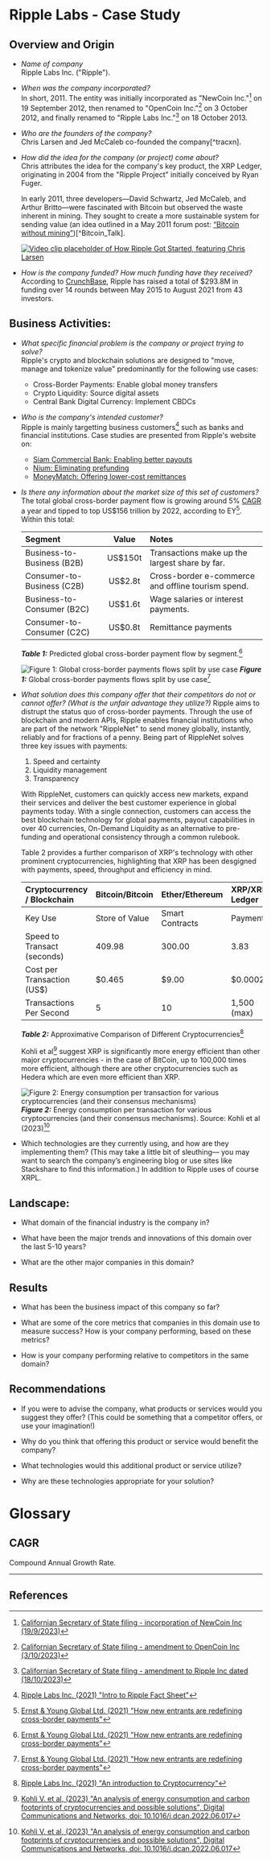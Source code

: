 # Ripple Labs - Case Study

## Overview and Origin

* *Name of company*   
Ripple Labs Inc. ("Ripple").

* *When was the company incorporated?*   
In short, 2011. The entity was initially incorporated as "NewCoin Inc."[^SoS-NewCoin] on 19 September 2012, then renamed to "OpenCoin Inc."[^SoS-OpenCoin] on 3 October 2012, and finally renamed to "Ripple Labs Inc."[^SoS-Ripple] on 18 October 2013.

* *Who are the founders of the company?*   
Chris Larsen and Jed McCaleb co-founded the company[^tracxn].

* *How did the idea for the company (or project) come about?*   
 Chris attributes the idea for the company's key product, the XRP Ledger, originating in 2004 from the "Ripple Project" initially conceived by Ryan Fuger.

  In early 2011, three developers—David Schwartz, Jed McCaleb, and Arthur Britto—were fascinated with Bitcoin but observed the waste inherent in mining. They sought to create a more sustainable system for sending value \(an idea outlined in a May 2011 forum post: [“Bitcoin without mining”](https://bitcointalk.org/index.php?topic=10193.0)\)[^Bitcoin_Talk].

  [![Video clip placeholder of How Ripple Got Started, featuring Chris Larsen](https://img.youtube.com/vi/3zW_DN9pkbM/0.jpg)](https://www.youtube.com/watch?v=3zW_DN9pkbM)


* *How is the company funded? How much funding have they received?*   
According to [CrunchBase](https://www.crunchbase.com/organization/ripple-labs/company_financials), Ripple has raised a total of $293.8M in funding over 14 rounds between May 2015 to August 2021 from 43 investors.

## Business Activities:

* *What specific financial problem is the company or project trying to solve?*   
Ripple's crypto and blockchain solutions are designed to "move, manage and tokenize value" predominantly for the following use cases:
   * Cross-Border Payments: Enable global money transfers
   * Crypto Liquidity: Source digital assets
   * Central Bank Digital Currency: Implement CBDCs

* *Who is the company's intended customer?*   
  Ripple is mainly targetting business customers[^AboutRipple] such as banks and financial institutions. Case studies are presented from Ripple's website on:  
  * [Siam Commercial Bank: Enabling better payouts](https://ripple.com/customer-case-study/scb/)  
  * [Nium: Eliminating prefunding](https://ripple.com/customer-case-study/nium/)
  * [MoneyMatch: Offering lower-cost remittances](https://ripple.com/customer-case-study/moneymatch/)

* *Is there any information about the market size of this set of customers?*   
  The total global cross-border payment flow is growing around 5% [CAGR](#cagr) a year and tipped to top US$156 trillion by 2022, according to EY[^EYFlows]. Within this total:

    | Segment | Value | Notes |
    | :--- | :---: | :--- |
    |Business-to-Business (B2B)| US$150t |Transactions make up the largest share by far.|
    |Consumer-to-Business (C2B)| US$2.8t |Cross-border e-commerce and offline tourism spend.|
    | Business-to-Consumer (B2C)| US$1.6t |Wage salaries or interest payments.|
    |Consumer-to-Consumer (C2C)|US$0.8t| Remittance payments|

    ***Table 1:*** Predicted global cross-border payment flow by segment.[^EYFlows]

    ![Figure 1: Global cross-border payments flows split by use case](./assets/EY-cross-boarder-payment-flows-predicted-growth.jpg)
    ***Figure 1:*** Global cross-border payments flows split by use case[^EYFlows]

* *What solution does this company offer that their competitors do not or cannot offer? (What is the unfair advantage they utilize?)*
  Ripple aims to distrupt the status quo of cross-border payments. Through the use of blockchain and modern APIs, Ripple enables financial institutions who are part of the network "RippleNet" to send money globally, instantly, reliably and for fractions of a penny. Being part of RippleNet solves three key issues with payments:
  1. Speed and certainty
  1. Liquidity management
  1. Transparency

  With RippleNet, customers can quickly access new markets, expand their services and deliver the best customer experience in global payments today. With a single connection, customers can access the best blockchain technology for global payments, payout capabilities in over 40 currencies, On-Demand Liquidity as an alternative to pre-funding and operational consistency through a common rulebook.

  Table 2 provides a further comparison of XRP's technology with other prominent cryptocurrencies, highlighting that XRP has been desgigned with payments, speed, throughput and efficiency in mind. 
  
  | Cryptocurrency / Blockchain | Bitcoin\/Bitcoin | Ether/Ethereum |	XRP/XRP Ledger|
  |:---| :---| :--- | :--- |
  |Key Use  | Store of Value   |Smart Contracts  |  Payments |
  |Speed to Transact \(seconds\) | 409.98  | 300.00 |  3.83 |
  |Cost per Transaction (US$)  | $0.465 | $9.00 | $0.0002 |
  |Transactions Per Second | 5 | 10 | 1,500 \(max\)|

  ***Table 2:*** Approximative Comparison of Different Cryptocurrencies[^CryptoFS]
  
  Kohli et al[^Kohli-2023] suggest XRP is significantly more energy efficient than other major cryptocurrencies - in the case of BitCoin, up to 100,000 times more efficient, although there are other cryptocurrencies such as Hedera which are even more efficient than XRP.

		
  ![Figure 2: Energy consumption per transaction for various cryptocurrencies \(and their consensus mechanisms\)](./assets/1-s2.0-S2352864822001390-gr6.jpg)   
  ***Figure 2:*** Energy consumption per transaction for various cryptocurrencies \(and their consensus mechanisms\). Source: Kohli et al (2023)[^Kohli-2023]


* Which technologies are they currently using, and how are they implementing them? (This may take a little bit of sleuthing–– you may want to search the company’s engineering blog or use sites like Stackshare to find this information.)
  In addition to Ripple uses of course XRPL.



## Landscape:

* What domain of the financial industry is the company in?

* What have been the major trends and innovations of this domain over the last 5-10 years?

* What are the other major companies in this domain?

## Results

* What has been the business impact of this company so far?

* What are some of the core metrics that companies in this domain use to measure success? How is your company performing, based on these metrics?

* How is your company performing relative to competitors in the same domain?

## Recommendations

* If you were to advise the company, what products or services would you suggest they offer? (This could be something that a competitor offers, or use your imagination!)

* Why do you think that offering this product or service would benefit the company?

* What technologies would this additional product or service utilize?

* Why are these technologies appropriate for your solution?


# Glossary

## CAGR
Compound Annual Growth Rate.

[^CAGR]: <#cagr> "Compound Annual Growth Rate"

---



## References
[^AboutRipple]: [ Ripple Labs Inc. (2021) "Intro to Ripple Fact Sheet"](https://ripple.com/files/Intro-to-Ripple-Fact-Sheet.pdf)

[^CryptoFS]: [Ripple Labs Inc. (2021) "An introduction to Cryptocurrency"](https://ripple.com/files/Intro-to-Crypto-Fact-Sheet.pdf)



[^EYFlows]: [Ernst &amp; Young Global Ltd. (2021) "How new entrants are redefining cross-border payments"](https://www.ey.com/en_au/banking-capital-markets/how-new-entrants-are-redefining-cross-border-payments)

[^SoS-NewCoin]: [Californian Secretary of State filing - incorporation of NewCoin Inc (19/9/2023)](https://bizfileonline.sos.ca.gov/api/report/GetImageByNum/187089170177186059061179244045225015102149150023)

[^SoS-OpenCoin]: [Californian Secretary of State filing - amendment to OpenCoin Inc (3/10/2023)](https://bizfileonline.sos.ca.gov/api/report/GetImageByNum/116067222226235006001172039135168044050121032046)

[^SoS-Ripple]: [Californian Secretary of State filing - amendment to Ripple Inc dated (18/10/2023)](https://bizfileonline.sos.ca.gov/api/report/GetImageByNum/076031074160242065134127075129213240171193013106)

[^traxn]: [Tracxn (n.d.) Ripple Founders](https://tracxn.com/d/companies/ripple/__RI5NqNB2xmmrUkf5iftdStz97omfcqLLEWHh-AydmF8/founders-and-board-of-directors)

[^Kohli-2023]: [Kohli V. et al, (2023) "An analysis of energy consumption and carbon footprints of cryptocurrencies and possible solutions", Digital Communications and Networks, doi: 10.1016/j.dcan.2022.06.017](https://doi.org/10.1016/j.dcan.2022.06.017)